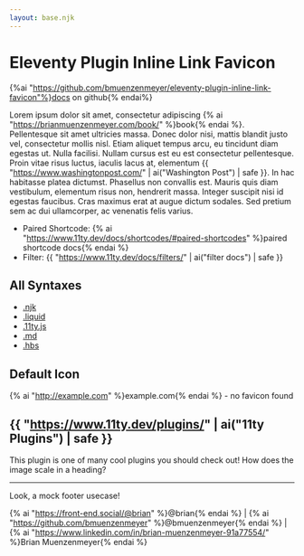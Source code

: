 ```yaml
---
layout: base.njk
---
```


# Eleventy Plugin Inline Link Favicon

{%ai "https://github.com/bmuenzenmeyer/eleventy-plugin-inline-link-favicon"%}docs on github{% endai%}

Lorem ipsum dolor sit amet, consectetur adipiscing {% ai "https://brianmuenzenmeyer.com/book/" %}book{% endai %}. Pellentesque sit amet ultricies massa. Donec dolor nisi, mattis blandit justo vel, consectetur mollis nisl. Etiam aliquet tempus arcu, eu tincidunt diam egestas ut. Nulla facilisi. Nullam cursus est eu est consectetur pellentesque. Proin vitae risus luctus, iaculis lacus at, elementum {{ "https://www.washingtonpost.com/" | ai("Washington Post") | safe }}. In hac habitasse platea dictumst. Phasellus non convallis est. Mauris quis diam vestibulum, elementum risus non, hendrerit massa. Integer suscipit nisi id egestas faucibus. Cras maximus erat at augue dictum sodales. Sed pretium sem ac dui ullamcorper, ac venenatis felis varius.

- Paired Shortcode: {% ai "https://www.11ty.dev/docs/shortcodes/#paired-shortcodes" %}paired shortcode docs{% endai %}
- Filter: {{ "https://www.11ty.dev/docs/filters/" | ai("filter docs") | safe }}

## All Syntaxes

- [.njk](/tests/nunjucks/)
- [.liquid](/tests/liquid/)
- [.11ty.js](/tests/javascript/)
- [.md](/tests/markdown)
- [.hbs](/tests/handlebars)

## Default Icon

{% ai "http://example.com" %}example.com{% endai %} - no favicon found

## {{ "https://www.11ty.dev/plugins/" | ai("11ty Plugins") | safe }}

This plugin is one of many cool plugins you should check out!
How does the image scale in a heading?

---

Look, a mock footer usecase!

{% ai "https://front-end.social/@brian" %}@brian{% endai %} | {% ai "https://github.com/bmuenzenmeyer" %}@bmuenzenmeyer{% endai %} | {% ai "https://www.linkedin.com/in/brian-muenzenmeyer-91a77554/" %}Brian Muenzenmeyer{% endai %}
